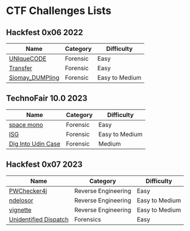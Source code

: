# CTF Challenges Lists

## Hackfest 0x06 2022
| Name | Category | Difficulty |
|------|----------|------------|
| [UNIqueCODE](Hackfest0x06/UNIqueCODE#uniquecode) | Forensic | Easy |
| [Transfer](Hackfest0x06/Transfer#transfer) | Forensic | Easy |
| [Siomay_DUMPling](Hackfest0x06/Siomay_DUMPling#siomay-dumpling) | Forensic | Easy to Medium |

## TechnoFair 10.0 2023
| Name | Category | Difficulty |
|------|----------|------------|
| [space mono](TechnoFair10.0/space-mono#space-mono) | Forensic | Easy |
| [ISG](TechnoFair10.0/ISG#isg) | Forensic | Easy to Medium |
| [Dig Into Udin Case](TechnoFair10.0/Dig-Into-Udin-Case#dig-into-udin-dase) | Forensic | Medium |

## Hackfest 0x07 2023
| Name | Category | Difficulty |
|------|----------|------------|
| [PWChecker4j](Hackfest0x07/PWChecker4j#pwchecker4j) | Reverse Engineering | Easy |
| [ndelosor](Hackfest0x07/ndelosor#ndelosor) | Reverse Engineering | Easy to Medium |
| [vignette](Hackfest0x07/vignette#vignette) | Reverse Engineering | Easy to Medium |
| [Unidentified Dispatch](Hackfest0x07/unidentified_dispatch#unidentified-dispatch) | Forensics | Easy |
